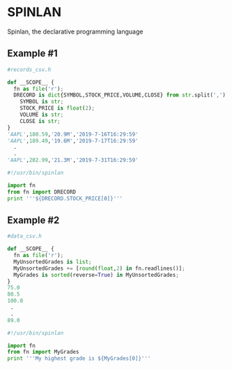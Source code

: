 # SPINLAN
Spinlan, the declarative programming language 

## Example #1

```python 
#records_csv.h

def __SCOPE__ {
  fn as file('r');
  DRECORD is dict{SYMBOL,STOCK_PRICE,VOLUME,CLOSE} from str.split(',') in fn.readlines():
    SYMBOL is str;
    STOCK_PRICE is float(2);
    VOLUME is str;
    CLOSE is str;
}
'AAPL',180.59,'20.9M','2019-7-16T16:29:59'
'AAPL',189.49,'19.6M','2019-7-17T16:29:59'
  .
  .
'AAPL',202.99,'21.3M','2019-7-31T16:29:59'
```


```python  
#!/usr/bin/spinlan

import fn
from fn import DRECORD
print '''${DRECORD.STOCK_PRICE[0]}'''

```

## Example #2

```python
#data_csv.h

def __SCOPE__ {
  fn as file('r');
  MyUnsortedGrades is list;
  MyUnsortedGrades += [round(float,2) in fn.readlines()];
  MyGrades is sorted(reverse=True) in MyUnsortedGrades;
}
75.0
80.5
100.0
 .
 .
89.0
```

```python
#!/usr/bin/spinlan

import fn
from fn import MyGrades
print '''My highest grade is ${MyGrades[0]}'''
```
